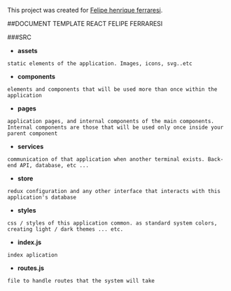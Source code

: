 This project was created for [Felipe henrique ferraresi](https://github.com/felipe1181/).

##DOCUMENT TEMPLATE REACT FELIPE FERRARESI

###SRC

- **assets**

```
static elements of the application. Images, icons, svg..etc
```

- **components**

```
elements and components that will be used more than once within the application
```

- **pages**

```
application pages, and internal components of the main components. Internal components are those that will be used only once inside your parent component
```

- **services**

```
communication of that application when another terminal exists. Back-end API, database, etc ... 
```

- **store**

```
redux configuration and any other interface that interacts with this application's database
```
 
- **styles**

```
css / styles of this application common. as standard system colors, creating light / dark themes ... etc. 
```
 
- **index.js**

```
index aplication
```

- **routes.js**

```
file to handle routes that the system will take 
``` 
 
